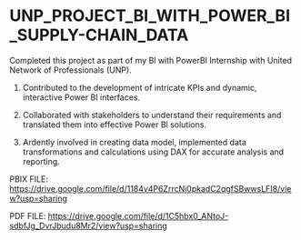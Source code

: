 # UNP_PROJECT_BI_WITH_POWER_BI_SUPPLY-CHAIN_DATA

Completed this project as part of my Bl with PowerBI Internship with United Network of Professionals (UNP).

1. Contributed to the development of intricate KPIs and dynamic, interactive Power BI interfaces.

2. Collaborated with stakeholders to understand their requirements and translated them into effective Power Bl solutions.

3. Ardently involved in creating data model, implemented data transformations and calculations using DAX for accurate analysis and reporting.

PBIX FILE: https://drive.google.com/file/d/1184v4P6ZrrcNj0pkadC2qgfSBwwsLFI8/view?usp=sharing

PDF FILE: https://drive.google.com/file/d/1C5hbx0_ANtoJ-sdbfJg_DvrJbudu8Mr2/view?usp=sharing
